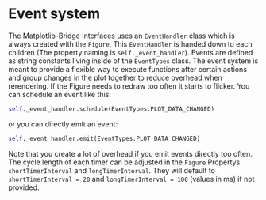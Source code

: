 # Event system

The Matplotlib-Bridge Interfaces uses an `EventHandler` class which is always created with the `Figure`. This `EventHandler` is handed down to each children (The property naming is `self._event_handler`). Events are defined as string constants living inside of the `EventTypes` class. The event system is meant to provide a flexible way to execute functions after certain actions and group changes in the plot together to reduce overhead when rerendering. If the Figure needs to redraw too often it starts to flicker.
You can schedule an event like this:
```python
self._event_handler.schedule(EventTypes.PLOT_DATA_CHANGED)
```
or you can directly emit an event:
```python
self._event_handler.emit(EventTypes.PLOT_DATA_CHANGED)
```
Note that you create a lot of overhead if you emit events directly too often. The cycle length of each timer can be adjusted in the `Figure` Propertys `shortTimerInterval` and `longTimerInterval`. They will default to `shortTimerInterval = 20` and `longTimerInterval = 100` (values in ms) if not provided.